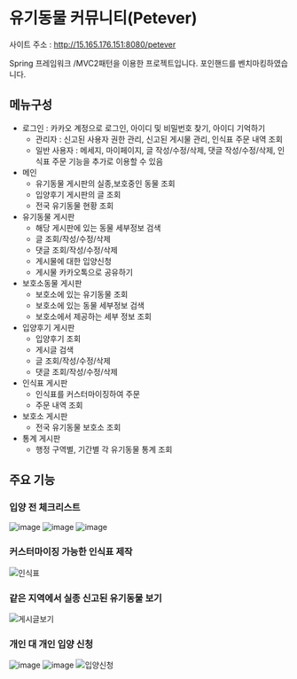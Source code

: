 # 유기동물 커뮤니티(Petever)
사이트 주소 : <http://15.165.176.151:8080/petever>

Spring 프레임워크 /MVC2패턴을 이용한 프로젝트입니다.
포인핸드를 벤치마킹하였습니다.

## 메뉴구성
* 로그인 : 카카오 계정으로 로그인, 아이디 및 비밀번호 찾기, 아이디 기억하기
	- 관리자 : 신고된 사용자 권한 관리, 신고된 게시물 관리, 인식표 주문 내역 조회
	- 일반 사용자 : 메세지, 마이페이지, 글 작성/수정/삭제, 댓글 작성/수정/삭제, 인식표 주문 기능을 추가로 이용할 수 있음
* 메인 
	- 유기동물 게시판의 실종,보호중인 동물 조회
	- 입양후기 게시판의 글 조회
	- 전국 유기동물 현황 조회
* 유기동물 게시판 
	- 해당 게시판에 있는 동물 세부정보 검색
	- 글 조회/작성/수정/삭제
	- 댓글 조회/작성/수정/삭제
	- 게시물에 대한 입양신청
	- 게시물 카카오톡으로 공유하기
* 보호소동물 게시판
	- 보호소에 있는 유기동물 조회
	- 보호소에 있는 동물 세부정보 검색
	- 보호소에서 제공하는 세부 정보 조회
* 입양후기 게시판 
	- 입양후기 조회
	- 게시글 검색
	- 글 조회/작성/수정/삭제
	- 댓글 조회/작성/수정/삭제
* 인식표 게시판
	- 인식표를 커스터마이징하여 주문
	- 주문 내역 조회
* 보호소 게시판
	- 전국 유기동물 보호소 조회
* 통계 게시판 
	- 행정 구역별, 기간별 각 유기동물 통계 조회

## 주요 기능
### 입양 전 체크리스트
![image](https://user-images.githubusercontent.com/66931821/98469989-056c0900-2226-11eb-86dc-32c03e7bc5ca.png)
![image](https://user-images.githubusercontent.com/66931821/98469990-07ce6300-2226-11eb-8a80-e2105873db11.png)
![image](https://user-images.githubusercontent.com/66931821/98469992-08ff9000-2226-11eb-878b-57190b457687.png)
### 커스터마이징 가능한 인식표 제작
![인식표](https://user-images.githubusercontent.com/66931821/98469973-f84f1a00-2225-11eb-8792-03936d59abda.png)
### 같은 지역에서 실종 신고된 유기동물 보기
![게시글보기](https://user-images.githubusercontent.com/66931821/98470010-2cc2d600-2226-11eb-9a22-809af5497346.jpg)
### 개인 대 개인 입양 신청
![image](https://user-images.githubusercontent.com/66931821/98469920-b1f9bb00-2225-11eb-9c2a-e1e92ab9f2e4.png)
![image](https://user-images.githubusercontent.com/66931821/98469928-b8883280-2225-11eb-8f50-a5b05cedd230.png)
![입양신청](https://user-images.githubusercontent.com/66931821/98469934-c342c780-2225-11eb-80a5-2d433b60f5e7.png)
